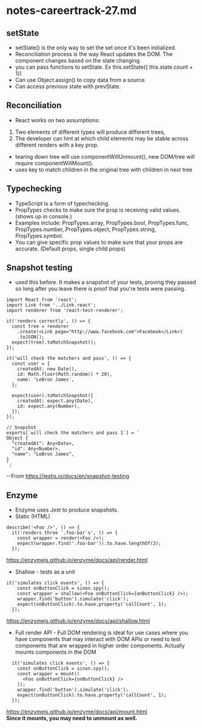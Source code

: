 # notes-careertrack-27.md

## setState
* setState() is the only way to set the set once it's been initialized. 
* Reconciliation process is the way React updates the DOM. The component changes based on the state changing. 
* you can pass functions to setState. Ex this.setState({ this.state.count + 1})
* Can use Object.assign() to copy data from a source. 
* Can access previous state with prevState. 
## Reconciliation
* React works on two assumptions: 
1. Two elements of different types will produce different trees, 
2. The developer can hint at which child elements may be stable across different renders with a key prop. 
* tearing down tree will use componentWillUnmount(), new DOM/tree will require componentWillMount().
* uses key to match children in the original tree with children in next tree
## Typechecking
* TypeScript is a form of typechecking.
* PropTypes checks to make sure the prop is receiving valid values. (shows up in console.)
*   Examples include: PropTypes.array, PropTypes.bool, PropTypes.func, PropTypes.number, PropTypes.object, PropTypes.string, PropTypes.symbol.
* You can give specific prop values to make sure that your props are accurate. (Default props, single child props)
## Snapshot testing
* used this before. It makes a snapshot of your tests, proving they passed so long after you leave there is proof that you're tests were passing. 
```
import React from 'react';
import Link from '../Link.react';
import renderer from 'react-test-renderer';

it('renders correctly', () => {
  const tree = renderer
    .create(<Link page="http://www.facebook.com">Facebook</Link>)
    .toJSON();
  expect(tree).toMatchSnapshot();
});

it('will check the matchers and pass', () => {
  const user = {
    createdAt: new Date(),
    id: Math.floor(Math.random() * 20),
    name: 'LeBron James',
  };

  expect(user).toMatchSnapshot({
    createdAt: expect.any(Date),
    id: expect.any(Number),
  });
});

// Snapshot
exports[`will check the matchers and pass 1`] = `
Object {
  "createdAt": Any<Date>,
  "id": Any<Number>,
  "name": "LeBron James",
}
`;

``` 
--From https://jestjs.io/docs/en/snapshot-testing

## Enzyme
* Enzyme uses Jest to produce snapshots. 
* Static (HTML)
```
describe('<Foo />', () => {
  it('renders three `.foo-bar`s', () => {
    const wrapper = render(<Foo />);
    expect(wrapper.find('.foo-bar')).to.have.lengthOf(3);
  });
``` 
https://enzymejs.github.io/enzyme/docs/api/render.html

* Shallow - tests as a unit
```  
it('simulates click events', () => {
    const onButtonClick = sinon.spy();
    const wrapper = shallow(<Foo onButtonClick={onButtonClick} />);
    wrapper.find('button').simulate('click');
    expect(onButtonClick).to.have.property('callCount', 1);
  });
``` 
https://enzymejs.github.io/enzyme/docs/api/shallow.html

* Full render API - Full DOM rendering is ideal for use cases where you have components that may interact with DOM APIs or need to test components that are wrapped in higher order components. Actually mounts components in the DOM 
```
  it('simulates click events', () => {
    const onButtonClick = sinon.spy();
    const wrapper = mount((
      <Foo onButtonClick={onButtonClick} />
    ));
    wrapper.find('button').simulate('click');
    expect(onButtonClick).to.have.property('callCount', 1);
  });
```
https://enzymejs.github.io/enzyme/docs/api/mount.html<br>
<b>Since it mounts, you may need to unmount as well.</b>



